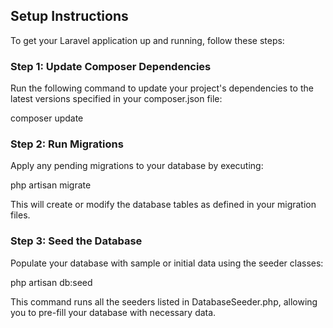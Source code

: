 ## Setup Instructions

To get your Laravel application up and running, follow these steps:

### **Step 1: Update Composer Dependencies**

Run the following command to update your project's dependencies to the latest versions specified in your composer.json file:

composer update

### **Step 2: Run Migrations**

Apply any pending migrations to your database by executing:

php artisan migrate

This will create or modify the database tables as defined in your migration files.

### **Step 3: Seed the Database**

Populate your database with sample or initial data using the seeder classes:

php artisan db:seed

This command runs all the seeders listed in DatabaseSeeder.php, allowing you to pre-fill your database with necessary data.




